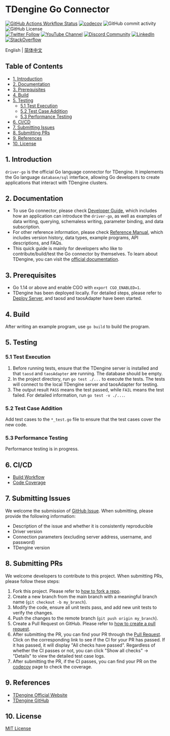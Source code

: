 <!-- omit in toc -->
# TDengine Go Connector

<!-- omit in toc -->
[![GitHub Actions Workflow Status](https://img.shields.io/github/actions/workflow/status/taosdata/driver-go/build.yml)](https://github.com/taosdata/driver-go/actions/workflows/build.yml)
[![codecov](https://codecov.io/gh/taosdata/driver-go/graph/badge.svg?token=70E8APPMKR)](https://codecov.io/gh/taosdata/driver-go)
![GitHub commit activity](https://img.shields.io/github/commit-activity/m/taosdata/driver-go)
![GitHub License](https://img.shields.io/github/license/taosdata/driver-go)
<br />
[![Twitter Follow](https://img.shields.io/twitter/follow/tdenginedb?label=TDengine&style=social)](https://twitter.com/tdenginedb)
[![YouTube Channel](https://img.shields.io/badge/Subscribe_@tdengine--white?logo=youtube&style=social)](https://www.youtube.com/@tdengine)
[![Discord Community](https://img.shields.io/badge/Join_Discord--white?logo=discord&style=social)](https://discord.com/invite/VZdSuUg4pS)
[![LinkedIn](https://img.shields.io/badge/Follow_LinkedIn--white?logo=linkedin&style=social)](https://www.linkedin.com/company/tdengine)
[![StackOverflow](https://img.shields.io/badge/Ask_StackOverflow--white?logo=stackoverflow&style=social&logoColor=orange)](https://stackoverflow.com/questions/tagged/tdengine)

English | [简体中文](README-CN.md)

<!-- omit in toc -->
## Table of Contents

<!-- omit in toc -->
- [1. Introduction](#1-introduction)
- [2. Documentation](#2-documentation)
- [3. Prerequisites](#3-prerequisites)
- [4. Build](#4-build)
- [5. Testing](#5-testing)
    - [5.1 Test Execution](#51-test-execution)
    - [5.2 Test Case Addition](#52-test-case-addition)
    - [5.3 Performance Testing](#53-performance-testing)
- [6. CI/CD](#6-cicd)
- [7. Submitting Issues](#7-submitting-issues)
- [8. Submitting PRs](#8-submitting-prs)
- [9. References](#9-references)
- [10. License](#10-license)

## 1. Introduction

`driver-go` is the official Go language connector for TDengine. It implements the Go language `database/sql` interface,
allowing Go developers to create applications that interact with TDengine clusters.

## 2. Documentation

- To use Go connector, please check [Developer Guide](https://docs.tdengine.com/developer-guide/), which includes how an
  application can introduce the `driver-go`, as well as examples of data writing, querying, schemaless writing,
  parameter binding, and data subscription.
- For other reference information, please
  check [Reference Manual](https://docs.tdengine.com/tdengine-reference/client-libraries/go/), which includes version
  history, data types, example programs, API descriptions, and FAQs.
- This quick guide is mainly for developers who like to contribute/build/test the Go connector by themselves. To learn
  about TDengine, you can visit the [official documentation](https://docs.tdengine.com).

## 3. Prerequisites

- Go 1.14 or above and enable CGO with `export CGO_ENABLED=1`.
- TDengine has been deployed locally. For detailed steps, please refer
  to [Deploy Server](https://docs.tdengine.com/get-started/deploy-from-package/), and taosd and taosAdapter have been
  started.

## 4. Build

After writing an example program, use `go build` to build the program.

## 5. Testing

### 5.1 Test Execution

1. Before running tests, ensure that the TDengine server is installed and that `taosd` and `taosAdapter` are running.
   The database should be empty.
2. In the project directory, run `go test ./...` to execute the tests. The tests will connect to the local TDengine
   server and taosAdapter for testing.
3. The output result `PASS` means the test passed, while `FAIL` means the test failed. For detailed information, run
   `go test -v ./...`.

### 5.2 Test Case Addition

Add test cases to the `*_test.go` file to ensure that the test cases cover the new code.

### 5.3 Performance Testing

Performance testing is in progress.

## 6. CI/CD

- [Build Workflow](https://github.com/taosdata/driver-go/actions/workflows/build.yml)
- [Code Coverage](https://app.codecov.io/gh/taosdata/driver-go)

## 7. Submitting Issues

We welcome the submission of [GitHub Issue](https://github.com/taosdata/driver-go/issues/new?template=Blank+issue). When
submitting, please provide the following information:

- Description of the issue and whether it is consistently reproducible
- Driver version
- Connection parameters (excluding server address, username, and password)
- TDengine version

## 8. Submitting PRs

We welcome developers to contribute to this project. When submitting PRs, please follow these steps:

1. Fork this project. Please refer
   to [how to fork a repo](https://docs.github.com/en/get-started/quickstart/fork-a-repo).
2. Create a new branch from the main branch with a meaningful branch name (`git checkout -b my_branch`).
3. Modify the code, ensure all unit tests pass, and add new unit tests to verify the changes.
4. Push the changes to the remote branch (`git push origin my_branch`).
5. Create a Pull Request on GitHub. Please refer
   to [how to create a pull request](https://docs.github.com/en/pull-requests/collaborating-with-pull-requests/proposing-changes-to-your-work-with-pull-requests/creating-a-pull-request).
6. After submitting the PR, you can find your PR through
   the [Pull Request](https://github.com/taosdata/driver-go/pulls). Click on the corresponding link to see if the CI for
   your PR has passed. If it has passed, it will display "All checks have passed". Regardless of whether the CI passes
   or not, you can click "Show all checks" -> "Details" to view the detailed test case logs.
7. After submitting the PR, if the CI passes, you can find your PR on
   the [codecov](https://app.codecov.io/gh/taosdata/driver-go/pulls) page to check the coverage.

## 9. References

- [TDengine Official Website](https://tdengine.com/)
- [TDengine GitHub](https://github.com/taosdata/TDengine)

## 10. License

[MIT License](./LICENSE)
